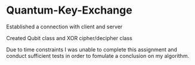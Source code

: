 # Quantum-Key-Exchange

Established a connection with client and server

Created Qubit class and XOR cipher/decipher class

Due to time constraints I was unable to complete this assignment and conduct sufficient tests in order to fomulate a conclusion on my algorithm.